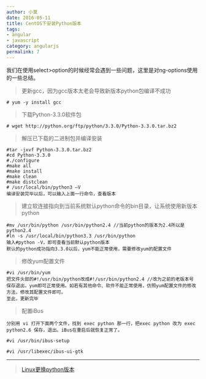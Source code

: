 ```yaml
---
author: 小莫
date: 2016-05-11
title: CentOS下安装Python版本
tags:
- angular
- javascript
category: angularjs
permalink: 7
---
```

我们在使用select>option的时候经常会遇到一些问题，这里是对ng-options使用的一些总结。
<!--more-->

> 更新gcc，因为gcc版本太老会导致新版本python包编译不成功

```
# yum -y install gcc
```

> 下载Python-3.3.0软件包

```
# wget http://python.org/ftp/python/3.3.0/Python-3.3.0.tar.bz2
```

> 解压已下载的二进制包并编译安装

```
#tar -jxvf Python-3.3.0.tar.bz2 
#cd Python-3.3.0 
#./configure 
#make all 
#make install 
#make clean 
#make distclean 
# /usr/local/bin/python3 –V
编译安装完毕以后，可以输入上面一行命令，查看版本

```

> 建立软连接指向到当前系统默认python命令的bin目录，让系统使用新版本python

```
#mv /usr/bin/python /usr/bin/python2.4 //当前python的版本为2.4所以是python2.4 
#ln -s /usr/local/bin/python3.3 /usr/bin/python 
输入#python -V，即可查看当前默认python版本 
默认的python成功指向3.3.0以后，yum不能正常使用，需要修改yum的配置文件

```
> 修改yum配置文件 

```
#vi /usr/bin/yum 
把文件头部的#!/usr/bin/python改成#!/usr/bin/python2.4 //改为之前的老版本号 
保存退出，yum即可正常使用。如若有其他命令、软件不能正常使用，仿照yum配置文件的修改方法，修改其配置文件即可。 
至此，更新完毕
```

> 配置iBus

```
分别用 vi 打开下面两个文件，找到 exec python 那一行，把exec python 改为 exec python2.6 保存，退出。iBus在重启后就恢复正常了。

#vi /usr/bin/ibus-setup 

#vi /usr/libexec/ibus-ui-gtk 
```

---

> [Linux更换python版本](http://www.cnblogs.com/zrz43/p/4895635.html)
